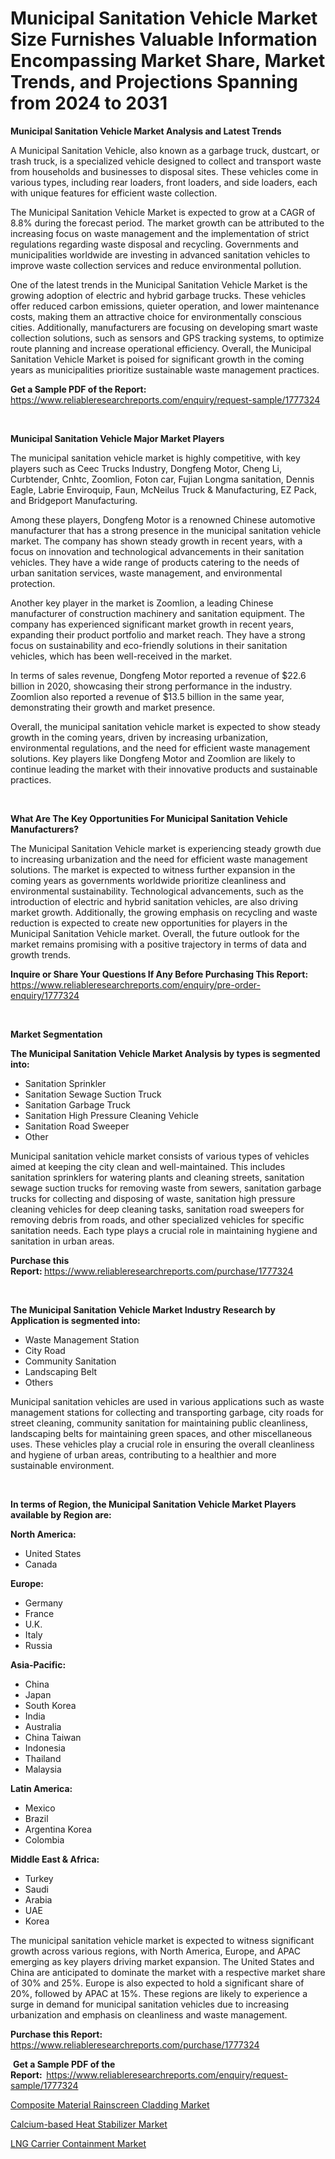<p><h1>Municipal Sanitation Vehicle Market Size Furnishes Valuable Information Encompassing Market Share, Market Trends, and Projections Spanning from 2024 to 2031</h1></p><p><strong>Municipal Sanitation Vehicle Market Analysis and Latest Trends</strong></p>
<p><p>A Municipal Sanitation Vehicle, also known as a garbage truck, dustcart, or trash truck, is a specialized vehicle designed to collect and transport waste from households and businesses to disposal sites. These vehicles come in various types, including rear loaders, front loaders, and side loaders, each with unique features for efficient waste collection.</p><p>The Municipal Sanitation Vehicle Market is expected to grow at a CAGR of 8.8% during the forecast period. The market growth can be attributed to the increasing focus on waste management and the implementation of strict regulations regarding waste disposal and recycling. Governments and municipalities worldwide are investing in advanced sanitation vehicles to improve waste collection services and reduce environmental pollution.</p><p>One of the latest trends in the Municipal Sanitation Vehicle Market is the growing adoption of electric and hybrid garbage trucks. These vehicles offer reduced carbon emissions, quieter operation, and lower maintenance costs, making them an attractive choice for environmentally conscious cities. Additionally, manufacturers are focusing on developing smart waste collection solutions, such as sensors and GPS tracking systems, to optimize route planning and increase operational efficiency. Overall, the Municipal Sanitation Vehicle Market is poised for significant growth in the coming years as municipalities prioritize sustainable waste management practices.</p></p>
<p><strong>Get a Sample PDF of the Report:&nbsp;</strong> <a href="https://www.reliableresearchreports.com/enquiry/request-sample/1777324">https://www.reliableresearchreports.com/enquiry/request-sample/1777324</a></p>
<p>&nbsp;</p>
<p><strong>Municipal Sanitation Vehicle Major Market Players</strong></p>
<p><p>The municipal sanitation vehicle market is highly competitive, with key players such as Ceec Trucks Industry, Dongfeng Motor, Cheng Li, Curbtender, Cnhtc, Zoomlion, Foton car, Fujian Longma sanitation, Dennis Eagle, Labrie Enviroquip, Faun, McNeilus Truck & Manufacturing, EZ Pack, and Bridgeport Manufacturing. </p><p>Among these players, Dongfeng Motor is a renowned Chinese automotive manufacturer that has a strong presence in the municipal sanitation vehicle market. The company has shown steady growth in recent years, with a focus on innovation and technological advancements in their sanitation vehicles. They have a wide range of products catering to the needs of urban sanitation services, waste management, and environmental protection. </p><p>Another key player in the market is Zoomlion, a leading Chinese manufacturer of construction machinery and sanitation equipment. The company has experienced significant market growth in recent years, expanding their product portfolio and market reach. They have a strong focus on sustainability and eco-friendly solutions in their sanitation vehicles, which has been well-received in the market. </p><p>In terms of sales revenue, Dongfeng Motor reported a revenue of $22.6 billion in 2020, showcasing their strong performance in the industry. Zoomlion also reported a revenue of $13.5 billion in the same year, demonstrating their growth and market presence. </p><p>Overall, the municipal sanitation vehicle market is expected to show steady growth in the coming years, driven by increasing urbanization, environmental regulations, and the need for efficient waste management solutions. Key players like Dongfeng Motor and Zoomlion are likely to continue leading the market with their innovative products and sustainable practices.</p></p>
<p>&nbsp;</p>
<p><strong>What Are The Key Opportunities For Municipal Sanitation Vehicle Manufacturers?</strong></p>
<p><p>The Municipal Sanitation Vehicle market is experiencing steady growth due to increasing urbanization and the need for efficient waste management solutions. The market is expected to witness further expansion in the coming years as governments worldwide prioritize cleanliness and environmental sustainability. Technological advancements, such as the introduction of electric and hybrid sanitation vehicles, are also driving market growth. Additionally, the growing emphasis on recycling and waste reduction is expected to create new opportunities for players in the Municipal Sanitation Vehicle market. Overall, the future outlook for the market remains promising with a positive trajectory in terms of data and growth trends.</p></p>
<p><strong>Inquire or Share Your Questions If Any Before Purchasing This Report:</strong> <a href="https://www.reliableresearchreports.com/enquiry/pre-order-enquiry/1777324">https://www.reliableresearchreports.com/enquiry/pre-order-enquiry/1777324</a></p>
<p>&nbsp;</p>
<p><strong>Market Segmentation</strong></p>
<p><strong>The Municipal Sanitation Vehicle Market Analysis by types is segmented into:</strong></p>
<p><ul><li>Sanitation Sprinkler</li><li>Sanitation Sewage Suction Truck</li><li>Sanitation Garbage Truck</li><li>Sanitation High Pressure Cleaning Vehicle</li><li>Sanitation Road Sweeper</li><li>Other</li></ul></p>
<p><p>Municipal sanitation vehicle market consists of various types of vehicles aimed at keeping the city clean and well-maintained. This includes sanitation sprinklers for watering plants and cleaning streets, sanitation sewage suction trucks for removing waste from sewers, sanitation garbage trucks for collecting and disposing of waste, sanitation high pressure cleaning vehicles for deep cleaning tasks, sanitation road sweepers for removing debris from roads, and other specialized vehicles for specific sanitation needs. Each type plays a crucial role in maintaining hygiene and sanitation in urban areas.</p></p>
<p><strong>Purchase this Report:&nbsp;</strong><a href="https://www.reliableresearchreports.com/purchase/1777324">https://www.reliableresearchreports.com/purchase/1777324</a></p>
<p>&nbsp;</p>
<p><strong>The Municipal Sanitation Vehicle Market Industry Research by Application is segmented into:</strong></p>
<p><ul><li>Waste Management Station</li><li>City ​​Road</li><li>Community Sanitation</li><li>Landscaping Belt</li><li>Others</li></ul></p>
<p><p>Municipal sanitation vehicles are used in various applications such as waste management stations for collecting and transporting garbage, city roads for street cleaning, community sanitation for maintaining public cleanliness, landscaping belts for maintaining green spaces, and other miscellaneous uses. These vehicles play a crucial role in ensuring the overall cleanliness and hygiene of urban areas, contributing to a healthier and more sustainable environment.</p></p>
<p>&nbsp;</p>
<p><strong>In terms of Region, the Municipal Sanitation Vehicle Market Players available by Region are:</strong></p>
<p>
    <p> <strong> North America: </strong>
        <ul>
            <li>United States</li>
            <li>Canada</li>
        </ul>
        </p> 
    <p> <strong> Europe: </strong>
        <ul>
            <li>Germany</li>
            <li>France</li>
            <li>U.K.</li>
            <li>Italy</li>
            <li>Russia</li>
        </ul>
        </p> 
    <p> <strong> Asia-Pacific: </strong>
        <ul>
            <li>China</li>
            <li>Japan</li>
            <li>South Korea</li>
            <li>India</li>
            <li>Australia</li>
            <li>China Taiwan</li>
            <li>Indonesia</li>
            <li>Thailand</li>
            <li>Malaysia</li>
        </ul>
        </p> 
    <p> <strong> Latin America: </strong>
        <ul>
            <li>Mexico</li>
            <li>Brazil</li>
            <li>Argentina Korea</li>
            <li>Colombia</li>
        </ul>
        </p> 
    <p> <strong> Middle East & Africa: </strong>
        <ul>
            <li>Turkey</li>
            <li>Saudi</li>
            <li>Arabia</li>
            <li>UAE</li>
            <li>Korea</li>
        </ul>
    </p>
    </p>
<p><p>The municipal sanitation vehicle market is expected to witness significant growth across various regions, with North America, Europe, and APAC emerging as key players driving market expansion. The United States and China are anticipated to dominate the market with a respective market share of 30% and 25%. Europe is also expected to hold a significant share of 20%, followed by APAC at 15%. These regions are likely to experience a surge in demand for municipal sanitation vehicles due to increasing urbanization and emphasis on cleanliness and waste management.</p></p>
<p><strong>Purchase this Report: </strong><a href="https://www.reliableresearchreports.com/purchase/1777324">https://www.reliableresearchreports.com/purchase/1777324</a></p>
<p>&nbsp;<strong>Get a Sample PDF of the Report:&nbsp;&nbsp;</strong><a href="https://www.reliableresearchreports.com/enquiry/request-sample/1777324">https://www.reliableresearchreports.com/enquiry/request-sample/1777324</a></p>
<p><strong></strong></p>
<p><p><a href="https://view.publitas.com/reportprime-1/composite-material-rainscreen-cladding-market-challenges-opportunities-and-growth-drivers-and-major-market-players-forecasted-for-period-from-2023-2030/">Composite Material Rainscreen Cladding Market</a></p><p><a href="https://view.publitas.com/reportprime-1/calcium-based-heat-stabilizer-market-a-comprehensive-report-of-its-market-share-growth-trends-2023-2030/">Calcium-based Heat Stabilizer Market</a></p><p><a href="https://view.publitas.com/reportprime-1/lng-carrier-containment-market-analysis-and-market-size-global-industry-overview-market-segmentation-and-forecast-2023-to-2030/">LNG Carrier Containment Market</a></p></p>